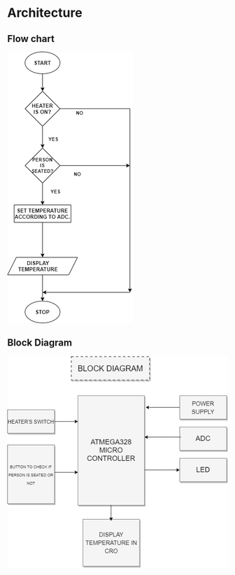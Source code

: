 # Architecture

## Flow chart
![](https://github.com/dikshadutta1999/STEPin_SeatHeater/blob/main/2_Architecture/FlowChart%20(2).png)

## Block Diagram
![](https://github.com/dikshadutta1999/STEPin_SeatHeater/blob/main/2_Architecture/Block%20Diagram.png)


